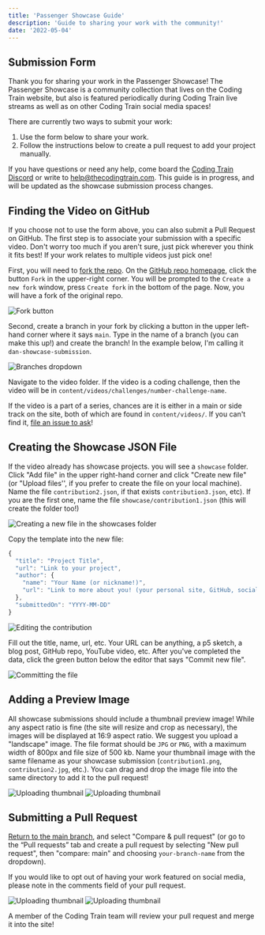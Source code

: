 ```yaml
---
title: 'Passenger Showcase Guide'
description: 'Guide to sharing your work with the community!'
date: '2022-05-04'
---
```


## Submission Form

Thank you for sharing your work in the Passenger Showcase! The Passenger Showcase is a community collection that lives on the Coding Train website, but also is featured periodically during Coding Train live streams as well as on other Coding Train social media spaces!

There are currently two ways to submit your work:

1. Use the form below to share your work.
2. Follow the instructions below to create a pull request to add your project manually.

<PassengerShowcaseForm />

If you have questions or need any help, come board the [Coding Train Discord](https://thecodingtrain.com/discord) or write to help@thecodingtrain.com. This guide is in progress, and will be updated as the showcase submission process changes.

## Finding the Video on GitHub

If you choose not to use the form above, you can also submit a Pull Request on GitHub. The first step is to associate your submission with a specific video. Don't worry too much if you aren't sure, just pick wherever you think it fits best! If your work relates to multiple videos just pick one!

First, you will need to [fork the repo](https://docs.github.com/en/get-started/quickstart/fork-a-repo#forking-a-repository). On the [GitHub repo homepage](https://github.com/CodingTrain/thecodingtrain.com), click the button `Fork` in the upper-right corner. You will be prompted to the `Create a new fork` window, press `Create fork` in the bottom of the page. Now, you will have a fork of the original repo.

![Fork button](./passenger-showcase/fork.png)

Second, create a branch in your fork by clicking a button in the upper left-hand corner where it says `main`.
Type in the name of a branch (you can make this up!) and create the branch! In the example below, I'm calling it `dan-showcase-submission`.

![Branches dropdown](./passenger-showcase/branches.png)

Navigate to the video folder. If the video is a coding challenge, then the video will be in `content/videos/challenges/number-challenge-name`.

If the video is a part of a series, chances are it is either in a main or side track on the site, both of which are found in `content/videos/`. If you can't find it, [file an issue to ask](https://github.com/CodingTrain/thecodingtrain.com/issues)!

## Creating the Showcase JSON File

If the video already has showcase projects. you will see a `showcase` folder. Click "Add file" in the upper right-hand corner and click "Create new file" (or "Upload files'', if you prefer to create the file on your local machine). Name the file `contribution2.json`, if that exists `contribution3.json`, etc). If you are the first one, name the file `showcase/contribution1.json` (this will create the folder too!)

![Creating a new file in the showcases folder](./passenger-showcase/showcasefolder.png)

Copy the template into the new file:

```js
{
  "title": "Project Title",
  "url": "Link to your project",
  "author": {
    "name": "Your Name (or nickname!)",
    "url": "Link to more about you! (your personal site, GitHub, social media, etc.)"
  },
  "submittedOn": "YYYY-MM-DD"
}
```

![Editing the contribution](./passenger-showcase/editor.png)

Fill out the title, name, url, etc. Your URL can be anything, a p5 sketch, a blog post, GitHub repo, YouTube video, etc. After you've completed the data, click the green button below the editor that says "Commit new file".

![Committing the file](./passenger-showcase/commit.png)

## Adding a Preview Image

All showcase submissions should include a thumbnail preview image! While any aspect ratio is fine (the site will resize and crop as necessary), the images will be displayed at 16:9 aspect ratio. We suggest you upload a "landscape" image. The file format should be `JPG` or `PNG`, with a maximum width of 800px and file size of 500 kb. Name your thumbnail image with the same filename as your showcase submission (`contribution1.png`, `contribution2.jpg`, etc.). You can drag and drop the image file into the same directory to add it to the pull request!

![Uploading thumbnail](./passenger-showcase/thumbnail1.png)
![Uploading thumbnail](./passenger-showcase/thumbnail2.png)

## Submitting a Pull Request

[Return to the main branch](https://github.com/CodingTrain/thecodingtrain.com/tree/main), and select "Compare & pull request" (or go to the “Pull requests” tab and create a pull request by selecting "New pull request", then "compare: main" and choosing `your-branch-name` from the dropdown).

If you would like to opt out of having your work featured on social media, please note in the comments field of your pull request.

![Uploading thumbnail](./passenger-showcase/pullrequest1.png)
![Uploading thumbnail](./passenger-showcase/pullrequest2.png)

A member of the Coding Train team will review your pull request and merge it into the site!
